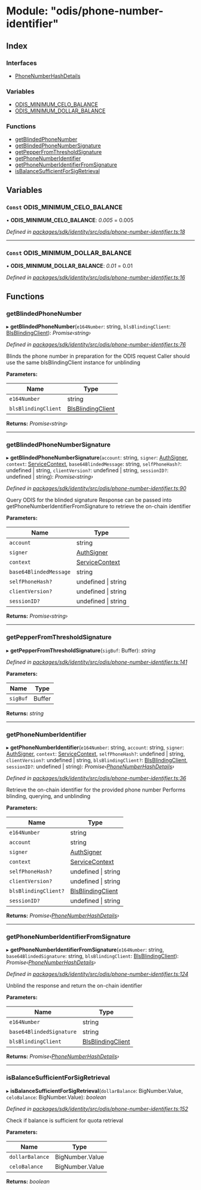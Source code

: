 # Module: "odis/phone-number-identifier"

## Index

### Interfaces

* [PhoneNumberHashDetails](../interfaces/_odis_phone_number_identifier_.phonenumberhashdetails.md)

### Variables

* [ODIS_MINIMUM_CELO_BALANCE](_odis_phone_number_identifier_.md#const-odis_minimum_celo_balance)
* [ODIS_MINIMUM_DOLLAR_BALANCE](_odis_phone_number_identifier_.md#const-odis_minimum_dollar_balance)

### Functions

* [getBlindedPhoneNumber](_odis_phone_number_identifier_.md#getblindedphonenumber)
* [getBlindedPhoneNumberSignature](_odis_phone_number_identifier_.md#getblindedphonenumbersignature)
* [getPepperFromThresholdSignature](_odis_phone_number_identifier_.md#getpepperfromthresholdsignature)
* [getPhoneNumberIdentifier](_odis_phone_number_identifier_.md#getphonenumberidentifier)
* [getPhoneNumberIdentifierFromSignature](_odis_phone_number_identifier_.md#getphonenumberidentifierfromsignature)
* [isBalanceSufficientForSigRetrieval](_odis_phone_number_identifier_.md#isbalancesufficientforsigretrieval)

## Variables

### `Const` ODIS_MINIMUM_CELO_BALANCE

• **ODIS_MINIMUM_CELO_BALANCE**: *0.005* = 0.005

*Defined in [packages/sdk/identity/src/odis/phone-number-identifier.ts:18](https://github.com/celo-org/celo-monorepo/blob/master/packages/sdk/identity/src/odis/phone-number-identifier.ts#L18)*

___

### `Const` ODIS_MINIMUM_DOLLAR_BALANCE

• **ODIS_MINIMUM_DOLLAR_BALANCE**: *0.01* = 0.01

*Defined in [packages/sdk/identity/src/odis/phone-number-identifier.ts:16](https://github.com/celo-org/celo-monorepo/blob/master/packages/sdk/identity/src/odis/phone-number-identifier.ts#L16)*

## Functions

###  getBlindedPhoneNumber

▸ **getBlindedPhoneNumber**(`e164Number`: string, `blsBlindingClient`: [BlsBlindingClient](../interfaces/_odis_bls_blinding_client_.blsblindingclient.md)): *Promise‹string›*

*Defined in [packages/sdk/identity/src/odis/phone-number-identifier.ts:76](https://github.com/celo-org/celo-monorepo/blob/master/packages/sdk/identity/src/odis/phone-number-identifier.ts#L76)*

Blinds the phone number in preparation for the ODIS request
Caller should use the same blsBlindingClient instance for unblinding

**Parameters:**

Name | Type |
------ | ------ |
`e164Number` | string |
`blsBlindingClient` | [BlsBlindingClient](../interfaces/_odis_bls_blinding_client_.blsblindingclient.md) |

**Returns:** *Promise‹string›*

___

###  getBlindedPhoneNumberSignature

▸ **getBlindedPhoneNumberSignature**(`account`: string, `signer`: [AuthSigner](_odis_query_.md#authsigner), `context`: [ServiceContext](../interfaces/_odis_query_.servicecontext.md), `base64BlindedMessage`: string, `selfPhoneHash?`: undefined | string, `clientVersion?`: undefined | string, `sessionID?`: undefined | string): *Promise‹string›*

*Defined in [packages/sdk/identity/src/odis/phone-number-identifier.ts:90](https://github.com/celo-org/celo-monorepo/blob/master/packages/sdk/identity/src/odis/phone-number-identifier.ts#L90)*

Query ODIS for the blinded signature
Response can be passed into getPhoneNumberIdentifierFromSignature
to retrieve the on-chain identifier

**Parameters:**

Name | Type |
------ | ------ |
`account` | string |
`signer` | [AuthSigner](_odis_query_.md#authsigner) |
`context` | [ServiceContext](../interfaces/_odis_query_.servicecontext.md) |
`base64BlindedMessage` | string |
`selfPhoneHash?` | undefined &#124; string |
`clientVersion?` | undefined &#124; string |
`sessionID?` | undefined &#124; string |

**Returns:** *Promise‹string›*

___

###  getPepperFromThresholdSignature

▸ **getPepperFromThresholdSignature**(`sigBuf`: Buffer): *string*

*Defined in [packages/sdk/identity/src/odis/phone-number-identifier.ts:141](https://github.com/celo-org/celo-monorepo/blob/master/packages/sdk/identity/src/odis/phone-number-identifier.ts#L141)*

**Parameters:**

Name | Type |
------ | ------ |
`sigBuf` | Buffer |

**Returns:** *string*

___

###  getPhoneNumberIdentifier

▸ **getPhoneNumberIdentifier**(`e164Number`: string, `account`: string, `signer`: [AuthSigner](_odis_query_.md#authsigner), `context`: [ServiceContext](../interfaces/_odis_query_.servicecontext.md), `selfPhoneHash?`: undefined | string, `clientVersion?`: undefined | string, `blsBlindingClient?`: [BlsBlindingClient](../interfaces/_odis_bls_blinding_client_.blsblindingclient.md), `sessionID?`: undefined | string): *Promise‹[PhoneNumberHashDetails](../interfaces/_odis_phone_number_identifier_.phonenumberhashdetails.md)›*

*Defined in [packages/sdk/identity/src/odis/phone-number-identifier.ts:36](https://github.com/celo-org/celo-monorepo/blob/master/packages/sdk/identity/src/odis/phone-number-identifier.ts#L36)*

Retrieve the on-chain identifier for the provided phone number
Performs blinding, querying, and unblinding

**Parameters:**

Name | Type |
------ | ------ |
`e164Number` | string |
`account` | string |
`signer` | [AuthSigner](_odis_query_.md#authsigner) |
`context` | [ServiceContext](../interfaces/_odis_query_.servicecontext.md) |
`selfPhoneHash?` | undefined &#124; string |
`clientVersion?` | undefined &#124; string |
`blsBlindingClient?` | [BlsBlindingClient](../interfaces/_odis_bls_blinding_client_.blsblindingclient.md) |
`sessionID?` | undefined &#124; string |

**Returns:** *Promise‹[PhoneNumberHashDetails](../interfaces/_odis_phone_number_identifier_.phonenumberhashdetails.md)›*

___

###  getPhoneNumberIdentifierFromSignature

▸ **getPhoneNumberIdentifierFromSignature**(`e164Number`: string, `base64BlindedSignature`: string, `blsBlindingClient`: [BlsBlindingClient](../interfaces/_odis_bls_blinding_client_.blsblindingclient.md)): *Promise‹[PhoneNumberHashDetails](../interfaces/_odis_phone_number_identifier_.phonenumberhashdetails.md)›*

*Defined in [packages/sdk/identity/src/odis/phone-number-identifier.ts:124](https://github.com/celo-org/celo-monorepo/blob/master/packages/sdk/identity/src/odis/phone-number-identifier.ts#L124)*

Unblind the response and return the on-chain identifier

**Parameters:**

Name | Type |
------ | ------ |
`e164Number` | string |
`base64BlindedSignature` | string |
`blsBlindingClient` | [BlsBlindingClient](../interfaces/_odis_bls_blinding_client_.blsblindingclient.md) |

**Returns:** *Promise‹[PhoneNumberHashDetails](../interfaces/_odis_phone_number_identifier_.phonenumberhashdetails.md)›*

___

###  isBalanceSufficientForSigRetrieval

▸ **isBalanceSufficientForSigRetrieval**(`dollarBalance`: BigNumber.Value, `celoBalance`: BigNumber.Value): *boolean*

*Defined in [packages/sdk/identity/src/odis/phone-number-identifier.ts:152](https://github.com/celo-org/celo-monorepo/blob/master/packages/sdk/identity/src/odis/phone-number-identifier.ts#L152)*

Check if balance is sufficient for quota retrieval

**Parameters:**

Name | Type |
------ | ------ |
`dollarBalance` | BigNumber.Value |
`celoBalance` | BigNumber.Value |

**Returns:** *boolean*
